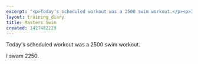 ```yaml
---
excerpt: "<p>Today's scheduled workout was a 2500 swim workout.</p><p>I swam 2250.</p>"
layout: training_diary
title: Masters Swim
created: 1427482229
---
```

<p>Today's scheduled workout was a 2500 swim workout.</p><p>I swam 2250.</p>
